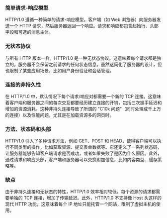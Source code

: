 ### 简单请求-响应模型

HTTP/1.0 遵循一种简单的请求-响应模型。客户端（如 Web 浏览器）向服务器发送一个 HTTP 请求，然后服务器返回一个响应。请求和响应都包含起始行、头部字段和可选的消息主体。

### 无状态协议

与所有 HTTP 版本一样，HTTP/1.0 是一种无状态协议。这意味着每个请求都是独立的，服务器不会保留之前请求的任何状态信息。虽然这简化了服务器的设计，但也限制了某些应用场景，比如用户身份验证和会话管理。

### 连接的非持久性

在 HTTP/1.0 中，默认情况下每个请求/响应对都需要一个新的 TCP 连接。这意味着客户端和服务器之间的每次交互都要经历建立连接的开销，包括三次握手延迟和增加的资源消耗。这种非持久连接导致了所谓的 "C10k 问题"（同时处理成千上万的连接）以及性能问题，尤其是在加载资源多的网页时。

### 方法、状态码和头部

HTTP/1.0 引入了多种请求方法，例如 GET、POST 和 HEAD，使得客户端可以执行不同类型的操作，比如获取资源、提交表单数据等。它还定义了一系列状态码，让服务器能够告知客户端请求是否成功，或者如果失败了是因为什么原因。此外，通过请求和响应头部，客户端和服务器可以交换附加信息，比如内容类型、缓存策略等。

### 缺点

由于非持久连接和无状态的特性，HTTP/1.0 效率相对较低。每个资源的请求都需要单独的 TCP 连接，增加了传输延迟。此外，HTTP/1.0 不支持像 Host 头这样的现代 HTTP 功能，这意味着每个 IP 地址只能托管一个网站，限制了虚拟主机的使用。